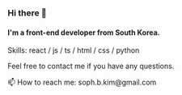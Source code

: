 ### Hi there 👋
#### I'm a front-end developer from South Korea.
<p>Skills: react / js / ts / html / css / python <p>
 
<p>Feel free to contact me if you have any questions.<p> 📫 How to reach me: soph.b.kim@gmail.com
